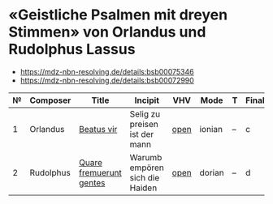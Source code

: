 # «Geistliche Psalmen mit dreyen Stimmen» von Orlandus und Rudolphus Lassus

* https://mdz-nbn-resolving.de/details:bsb00075346
* https://mdz-nbn-resolving.de/details:bsb00072990

| № | Composer  | Title                                                          | Incipit                        | VHV                                                                                                                        | Mode   | T | Finalis | Clefs      |
|---|-----------|----------------------------------------------------------------|--------------------------------|----------------------------------------------------------------------------------------------------------------------------|------- |---|---------|------------|
| 1 | Orlandus  | [Beatus vir](kern/01-beatus-vir.krn)                           | Selig zu preisen ist der mann  | [open](https://verovio.humdrum.org/?file=https://raw.githubusercontent.com/WolfgangDrescher/lassus-geistliche-psalmen/master/kern/01-beatus-vir.krn)              | ionian | – | c       | G2, C2, C3 |
| 2 | Rudolphus | [Quare fremuerunt gentes](kern/02-quare-fremuerunt-gentes.krn) | Warumb empören sich die Haiden | [open](https://verovio.humdrum.org/?file=https://raw.githubusercontent.com/WolfgangDrescher/lassus-geistliche-psalmen/master/kern/02-quare-fremuerunt-gentes.krn) | dorian | – | d       | G2, C2, C3 |